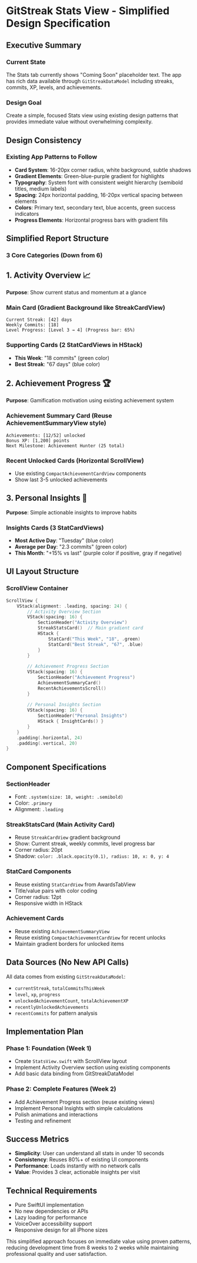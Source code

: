 # GitStreak Stats View - Simplified Design Specification

## Executive Summary

### Current State
The Stats tab currently shows "Coming Soon" placeholder text. The app has rich data available through `GitStreakDataModel` including streaks, commits, XP, levels, and achievements.

### Design Goal  
Create a simple, focused Stats view using existing design patterns that provides immediate value without overwhelming complexity.

## Design Consistency

### Existing App Patterns to Follow
- **Card System**: 16-20px corner radius, white background, subtle shadows
- **Gradient Elements**: Green-blue-purple gradient for highlights
- **Typography**: System font with consistent weight hierarchy (semibold titles, medium labels)
- **Spacing**: 24px horizontal padding, 16-20px vertical spacing between elements
- **Colors**: Primary text, secondary text, blue accents, green success indicators
- **Progress Elements**: Horizontal progress bars with gradient fills

## Simplified Report Structure

### 3 Core Categories (Down from 6)

## 1. Activity Overview 📈
**Purpose**: Show current status and momentum at a glance

### Main Card (Gradient Background like StreakCardView)
```
Current Streak: [42] days
Weekly Commits: [18] 
Level Progress: [Level 3 → 4] (Progress bar: 65%)
```

### Supporting Cards (2 StatCardViews in HStack)
- **This Week**: "18 commits" (green color)  
- **Best Streak**: "67 days" (blue color)

## 2. Achievement Progress 🏆  
**Purpose**: Gamification motivation using existing achievement system

### Achievement Summary Card (Reuse AchievementSummaryView style)
```
Achievements: [12/52] unlocked
Bonus XP: [1,200] points
Next Milestone: Achievement Hunter (25 total)
```

### Recent Unlocked Cards (Horizontal ScrollView)
- Use existing `CompactAchievementCardView` components
- Show last 3-5 unlocked achievements

## 3. Personal Insights 🎯
**Purpose**: Simple actionable insights to improve habits

### Insights Cards (3 StatCardViews)
- **Most Active Day**: "Tuesday" (blue color)
- **Average per Day**: "2.3 commits" (green color)  
- **This Month**: "+15% vs last" (purple color if positive, gray if negative)

## UI Layout Structure

### ScrollView Container
```swift
ScrollView {
    VStack(alignment: .leading, spacing: 24) {
        // Activity Overview Section
        VStack(spacing: 16) {
            SectionHeader("Activity Overview")
            StreakStatsCard()  // Main gradient card
            HStack { 
                StatCard("This Week", "18", .green)
                StatCard("Best Streak", "67", .blue) 
            }
        }
        
        // Achievement Progress Section  
        VStack(spacing: 16) {
            SectionHeader("Achievement Progress")
            AchievementSummaryCard()
            RecentAchievementsScroll()
        }
        
        // Personal Insights Section
        VStack(spacing: 16) {
            SectionHeader("Personal Insights") 
            HStack { InsightCards() }
        }
    }
    .padding(.horizontal, 24)
    .padding(.vertical, 20)
}
```

## Component Specifications

### SectionHeader
- Font: `.system(size: 18, weight: .semibold)`
- Color: `.primary`
- Alignment: `.leading`

### StreakStatsCard (Main Activity Card)
- Reuse `StreakCardView` gradient background
- Show: Current streak, weekly commits, level progress bar
- Corner radius: 20pt
- Shadow: `color: .black.opacity(0.1), radius: 10, x: 0, y: 4`

### StatCard Components  
- Reuse existing `StatCardView` from AwardsTabView
- Title/value pairs with color coding
- Corner radius: 12pt
- Responsive width in HStack

### Achievement Cards
- Reuse existing `AchievementSummaryView` 
- Reuse existing `CompactAchievementCardView` for recent unlocks
- Maintain gradient borders for unlocked items

## Data Sources (No New API Calls)

All data comes from existing `GitStreakDataModel`:
- `currentStreak`, `totalCommitsThisWeek` 
- `level`, `xp`, `progress`
- `unlockedAchievementCount`, `totalAchievementXP`
- `recentlyUnlockedAchievements`
- `recentCommits` for pattern analysis

## Implementation Plan

### Phase 1: Foundation (Week 1)
- Create `StatsView.swift` with ScrollView layout
- Implement Activity Overview section using existing components
- Add basic data binding from GitStreakDataModel

### Phase 2: Complete Features (Week 2) 
- Add Achievement Progress section (reuse existing views)
- Implement Personal Insights with simple calculations
- Polish animations and interactions
- Testing and refinement

## Success Metrics
- **Simplicity**: User can understand all stats in under 10 seconds
- **Consistency**: Reuses 80%+ of existing UI components  
- **Performance**: Loads instantly with no network calls
- **Value**: Provides 3 clear, actionable insights per visit

## Technical Requirements
- Pure SwiftUI implementation
- No new dependencies or APIs
- Lazy loading for performance
- VoiceOver accessibility support
- Responsive design for all iPhone sizes

This simplified approach focuses on immediate value using proven patterns, reducing development time from 8 weeks to 2 weeks while maintaining professional quality and user satisfaction.
